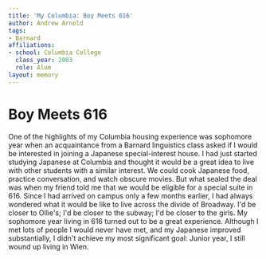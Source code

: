 ```yaml
---
title: 'My Columbia: Boy Meets 616'
author: Andrew Arnold
tags:
- Barnard
affiliations:
- school: Columbia College
  class_year: 2003
  role: Alum
layout: memory
---
```


# Boy Meets 616

One of the highlights of my Columbia housing experience was sophomore year when an acquaintance from a Barnard linguistics class asked if I would be interested in joining a Japanese special-interest house.  I had just started studying Japanese at Columbia and thought it would be a great idea to live with other students with a similar interest.  We could cook Japanese food, practice conversation, and watch obscure movies.  But what sealed the deal was when my friend told me that we would be eligible for a special suite in 616.  Since I had arrived on campus only a few months earlier, I had always wondered what it would be like to live across the divide of Broadway.  I'd be closer to Ollie's; I'd be closer to the subway; I'd be closer to the girls.  My sophomore year living in 616 turned out to be a great experience.  Although I met lots of people I would never have met, and my Japanese improved substantially, I didn't achieve my most significant goal:  Junior year, I still wound up living in Wien.
